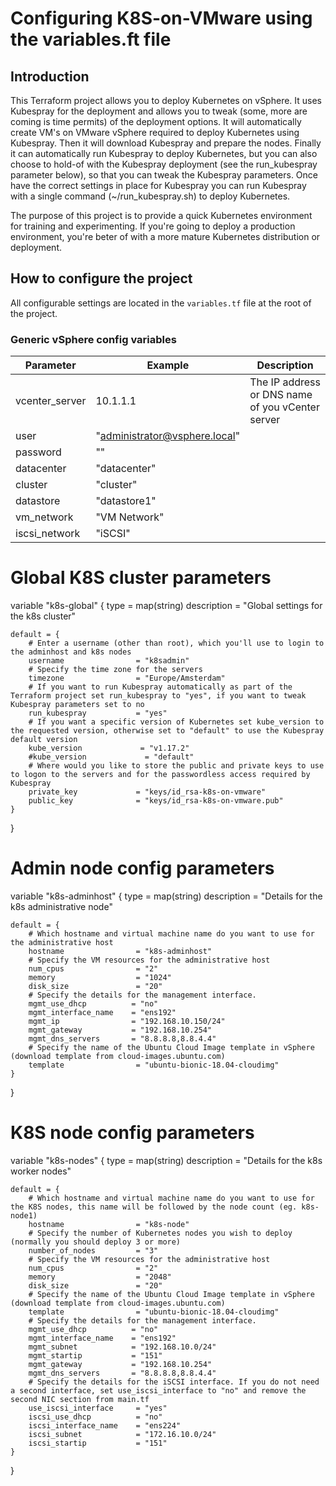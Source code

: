 # Configuring K8S-on-VMware using the variables.ft file

## Introduction

This Terraform project allows you to deploy Kubernetes on vSphere. It uses Kubespray for the deployment and allows you to tweak (some, more are coming is time permits) of the deployment options. It will automatically create VM's on VMware vSphere required to deploy Kubernetes using Kubespray. Then it will download Kubespray and prepare the nodes. Finally it can automatically run Kubespray to deploy Kubernetes, but you can also choose to hold-of with the Kubespray deployment (see the run_kubespray parameter below), so that you can tweak the Kubespray parameters. Once have the correct settings in place for Kubespray you can run Kubespray with a single command (~/run_kubespray.sh) to deploy Kubernetes.

The purpose of this project is to provide a quick Kubernetes environment for training and experimenting. If you're going to deploy a production environment, you're beter of with a more mature Kubernetes distribution or deployment.
  

## How to configure the project
All configurable settings are located in the `variables.tf` file at the root of the project.

### Generic vSphere config variables
Parameter | Example | Description
--------- | ------- | -----------
vcenter_server | 10.1.1.1 | The IP address or DNS name of you vCenter server
user | "administrator@vsphere.local"
password | ""
datacenter | "datacenter"
cluster | "cluster"
datastore | "datastore1"
vm_network | "VM Network"
iscsi_network | "iSCSI"

# Global K8S cluster parameters
variable "k8s-global" {
    type                        = map(string)
    description                 = "Global settings for the k8s cluster"

    default = {
        # Enter a username (other than root), which you'll use to login to the adminhost and k8s nodes
        username                = "k8sadmin"
        # Specify the time zone for the servers
        timezone                = "Europe/Amsterdam"
        # If you want to run Kubespray automatically as part of the Terraform project set run_kubespray to "yes", if you want to tweak Kubespray parameters set to no
        run_kubespray           = "yes"
        # If you want a specific version of Kubernetes set kube_version to the requested version, otherwise set to "default" to use the Kubespray default version
        kube_version             = "v1.17.2"
        #kube_version             = "default"
        # Where would you like to store the public and private keys to use to logon to the servers and for the passwordless access required by Kubespray
        private_key             = "keys/id_rsa-k8s-on-vmware"
        public_key              = "keys/id_rsa-k8s-on-vmware.pub"
    }
}

# Admin node config parameters
variable "k8s-adminhost" {
    type                        = map(string)
    description                 = "Details for the k8s administrative node"

    default = {
        # Which hostname and virtual machine name do you want to use for the administrative host
        hostname                = "k8s-adminhost"
        # Specify the VM resources for the administrative host
        num_cpus                = "2"
        memory                  = "1024"
        disk_size               = "20"
        # Specify the details for the management interface.
        mgmt_use_dhcp          = "no"
        mgmt_interface_name    = "ens192"
        mgmt_ip                = "192.168.10.150/24"
        mgmt_gateway           = "192.168.10.254"
        mgmt_dns_servers       = "8.8.8.8,8.8.4.4"
        # Specify the name of the Ubuntu Cloud Image template in vSphere (download template from cloud-images.ubuntu.com)
        template                = "ubuntu-bionic-18.04-cloudimg"
    }
}

# K8S node config parameters
variable "k8s-nodes" {
    type                        = map(string)
    description                 = "Details for the k8s worker nodes"

    default = {
        # Which hostname and virtual machine name do you want to use for the K8S nodes, this name will be followed by the node count (eg. k8s-node1)
        hostname                = "k8s-node"
        # Specify the number of Kubernetes nodes you wish to deploy (normally you should deploy 3 or more)
        number_of_nodes         = "3"
        # Specify the VM resources for the administrative host
        num_cpus                = "2"
        memory                  = "2048"
        disk_size               = "20"
        # Specify the name of the Ubuntu Cloud Image template in vSphere (download template from cloud-images.ubuntu.com)
        template                = "ubuntu-bionic-18.04-cloudimg"
        # Specify the details for the management interface.
        mgmt_use_dhcp          = "no"
        mgmt_interface_name    = "ens192"
        mgmt_subnet            = "192.168.10.0/24"
        mgmt_startip           = "151"
        mgmt_gateway           = "192.168.10.254"
        mgmt_dns_servers       = "8.8.8.8,8.8.4.4"
        # Specify the details for the iSCSI interface. If you do not need a second interface, set use_iscsi_interface to "no" and remove the second NIC section from main.tf
        use_iscsi_interface     = "yes"
        iscsi_use_dhcp          = "no"
        iscsi_interface_name    = "ens224"
        iscsi_subnet            = "172.16.10.0/24"
        iscsi_startip           = "151"
    }
}